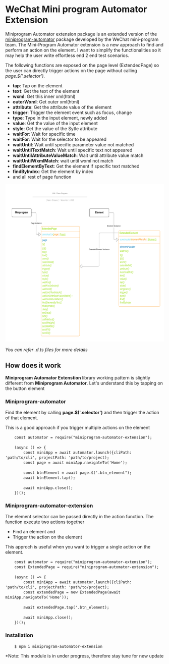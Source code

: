 # **WeChat Mini program Automator Extension**

Miniprogram Automator extension package is an extended version of the [miniprogram-automator](https://www.npmjs.com/package/miniprogram-automator) package developed by the WeChat mini-program team. The Mini-Program Automator extension is a new approach to find and perform an action on the element. I want to simplify the functionalities so it may help the user write effortless end 2 end test scenarios.
 

The following functions are exposed on the page level (ExtendedPage) so the user can directly trigger actions on the page without calling *page.$('.selector')*. 

- **tap**: Tap on the element
- **text**: Get the text of the element
- **wxml**: Get this inner xml(html)
- **outerWxml**: Get outer xml(html)
- **attribute**: Get the attribute value of the element
- **trigger**: Trigger the element event such as focus, change
- **type**: Type in the input element, newly added
- **value**: Get the value of the input element
- **style**: Get the value of the Sytle attribute
- **waitFor**: Wait for specific time
- **waitFor**: Wait for the selector to be appeared
- **waitUntil**: Wait until specific parameter value not matched
- **waitUntilTextMatch**: Wait until specific text not appeared
- **waitUntilAttributeValueMatch**: Wait until attribute value match
- **waitUntilWxmlMatch**: wait until wxml not match
- **findElementByText**: Get the element if specific text matched
- **findByIndex**: Get the element by index
- and all rest of page function

 <img src="./mini-auto-ext.png" width="700px" height="500px"/>
 
 *You can refer *.d.ts files for more details**

## **How does it work**
**Miniprogram Automator Extenstion** library working pattern is slightly different from **Miniprogram Automator**. Let's understand this by tapping on the button element


### **Miniprogram-automator**
Find the element by calling **page.$('.selector')** and then trigger the action of that element.  

This is a good approach if you trigger multiple actions on the element

```
    const automator = require("miniprogram-automator-extension");
    
    (async () => {
        const miniApp = await automator.launch({cliPath: 'path/to/cli', projectPath: 'path/to/project);
        const page = await miniApp.navigateTo('Home');
        
        const btnElement = await page.$('.btn_element");
        await btnElement.tap();

        await miniApp.close();
    })();
```

### **Miniprogram-automator-extension**
The element selector can be passed directly in the action function. The function execute two actions together
- Find an element and 
- Trigger the action on the element 

This approch is useful when you want to trigger a single action on the element.

```
    const automator = require("miniprogram-automator-extension");
    const ExtendedPage = require("miniprogram-automator-extension");

    (async () => {
        const miniApp = await automator.launch({cliPath: 'path/to/cli', projectPath: 'path/to/project);
        const extendedPage = new ExtendedPage(await miniApp.navigateTo('Home'));
        
        await extendedPage.tap('.btn_element); 

        await miniApp.close();
    })();
```

### **Installation**
```
    $ npm i miniprogram-automator-extension
```

*Note: This module is in under progress, therefore stay tune for new update
